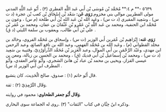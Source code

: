 ٥٦٣٩ -** م ٤:** مُحَمَّد بْن مُوسَى بْن أَبي عَبد اللَّهِ الفطري (٣) ، أَبُو عَبد اللَّهِ المدني مولى الفطريين موالي بني مخزوم.**رَوَى عَن:** سَعْد بْن إِسْحَاق بْن كعب بْن عجرة (د ت س) ، وسَعِيد المقبري (د ت س) ، وعَبد الله بْن عَبد الله بْن أَبي طلحة (م س) ، وعون بن مُحَمَّد ابن الحنفية، ومحمد بن عَبد اللَّهِ بْنِ عَمْرو بْنِ عُثْمَانَ بن عفان، ومحمد بن عُمَر بْن علي بْن أَبي طالب، ويعقوب بن سلمة الليثي (د ق) .

**رَوَى عَنه:** إِبْرَاهِيم بْن عُمَربن أَبي الوزير (ت س) ، وإسحاق بن مُحَمَّد الفروي، وخالد بن مخلد القطواني (م) ، وعَبد الله بن مُحَمَّد الفهمي، وعبد الله بن نافع الصائغ، وعبد الرحمن ابن مهدي، وعَبْد الرَّحْمَنِ بن أَبي الموال، وعبد الْعَزِيز بْن مُحَمَّد الدَّراوَرْدِيّ، وقتيبة بن سَعِيد (د ت س) ، ومحمد بْن إسماعيل بْن أَبي فديك (ق) ، ومحمد بن الحسن بن زبالة، ومعن بن عيسى القزاز، ويحيى بن محمد بْن عباد بْن هانئ الشجري، وأَبُو عامر العقدي، وأَبُو المطرف ابن أَبي الوزير (د س) .

قال أَبُو حاتم (١) : صدوق، صالح الْحَدِيث، كان يتشيع.

وَقَال التِّرْمِذِيّ (٢) : ثقة.

**وَقَال أَبُو جعفر الطحاوي:** محمود في روايته.

وذكره ابنُ حِبَّان في كتاب "الثقات" (٣) .روى له الجماعة سوى البخاري.